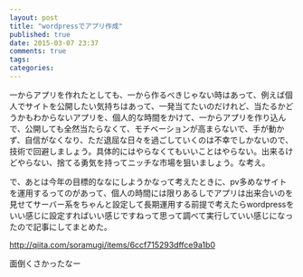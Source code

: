 ```yaml
---
layout: post
title: "wordpressでアプリ作成"
published: true
date: 2015-03-07 23:37
comments: true
tags: 
categories: 
---
```


一からアプリを作れたとしても、一から作るべきじゃない時はあって、例えば個人でサイトを公開したい気持ちはあって、一発当てたいのだけれど、当たるかどうかもわからないアプリを、個人的な時間をかけて、一からアプリを作り込んで、公開しても全然当たらなくて、モチベーションが高まらないで、手が動かず、自信がなくなり、ただ退屈な日々を過ごしていくのは不幸でしかないので、技術で回避しましょう。具体的にはやらなくてもいいことはやらない。出来るけどやらない、捨てる勇気を持ってニッチな市場を狙いましょう。な考え。

で、あとは今年の目標的ななにしようかなって考えたときに、pv多めなサイトを運用するってのがあって、個人の時間には限りあるしでアプリは出来合いのを見せてサーバー系をちゃんと設定して長期運用する前提で考えたらwordpressをいい感じに設定すればいい感じですねって思って調べて実行していい感じになったので記事にしてまとめた。

http://qiita.com/soramugi/items/6ccf715293dffce9a1b0

面倒くさかったなー
